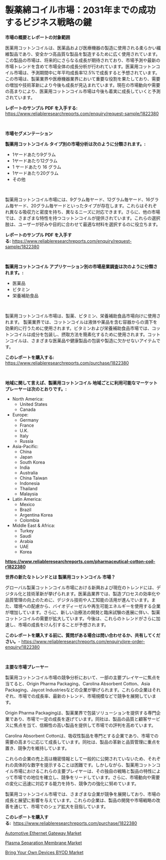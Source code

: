 <p><h1>製薬綿コイル市場：2031年までの成功するビジネス戦略の鍵</h1></p><p><strong>市場の概要とレポートの対象範囲</strong></p>
<p><p>医薬用コットンコイルは、医薬品および医療機器の製造に使用される柔らかい繊維製品であり、安全かつ高品質な製品を製造するために広く使用されています。この製品の市場は、将来的にさらなる成長が期待されており、市場予測や最新の市場トレンドを含めて市場全体の成長分析が行われています。医薬用コットンコイル市場は、予測期間中に年平均成長率12.5%で成長すると予想されています。この市場は、製薬業界や医療機器業界において重要な役割を果たしており、需要の増加や技術革新により今後も成長が見込まれています。現在の市場動向や需要の高まりにより、医薬用コットンコイル市場は今後も着実に成長していくと予測されています。</p></p>
<p><strong>レポートのサンプル PDF を入手する:</strong> <a href="https://www.reliableresearchreports.com/enquiry/request-sample/1822380">https://www.reliableresearchreports.com/enquiry/request-sample/1822380</a></p>
<p>&nbsp;</p>
<p><strong>市場セグメンテーション</strong></p>
<p><strong>製薬用コットンコイル タイプ別の市場分析は次のように分類されます。:</strong></p>
<p><ul><li>1ヤードあたり9グラム</li><li>1ヤードあたり12グラム</li><li>1 ヤードあたり 16 グラム</li><li>1ヤードあたり20グラム</li><li>その他</li></ul></p>
<p>&nbsp;</p>
<p><p>製薬用コットンコイル市場には、9グラム毎ヤード、12グラム毎ヤード、16グラム毎ヤード、20グラム毎ヤードといったタイプが存在します。これらはそれぞれ異なる吸収力と密度を持ち、異なるニーズに対応できます。さらに、他の市場では、さまざまな特性を持つコットンコイルが提供されています。これらの選択肢は、ユーザーが好みや目的に合わせて最適な材料を選択するのに役立ちます。</p></p>
<p><strong>レポートのサンプル PDF を入手する:</strong>&nbsp;<a href="https://www.reliableresearchreports.com/enquiry/request-sample/1822380">https://www.reliableresearchreports.com/enquiry/request-sample/1822380</a></p>
<p>&nbsp;</p>
<p><strong> 製薬用コットンコイル アプリケーション別の市場産業調査は次のように分類されます。:</strong></p>
<p><ul><li>医薬品</li><li>ビタミン</li><li>栄養補助食品</li></ul></p>
<p>&nbsp;</p>
<p><p>製薬用コットンコイル市場は、製薬、ビタミン、栄養補助食品市場向けに使用されます。 製薬業界では、コットンコイルは液体や薬品を含む容器からの滴下を効果的に行うために使用されます。ビタミンおよび栄養補助食品市場では、コットンコイルは成分を包装し、摂取方法を簡素化するために使用されます。コットンコイルは、さまざまな医薬品や健康製品の包装や製造に欠かせないアイテムです。</p></p>
<p><strong>このレポートを購入する:</strong>&nbsp; <a href="https://www.reliableresearchreports.com/purchase/1822380">https://www.reliableresearchreports.com/purchase/1822380</a></p>
<p>&nbsp;</p>
<p><strong>地域に関して言えば、製薬用コットンコイル 地域ごとに利用可能なマーケットプレーヤーは次のとおりです。:</strong></p>
<p><ul>
    <li>
        North America:
        <ul>
            <li>United States</li>
            <li>Canada</li>
        </ul>
    </li>
    <li>
        Europe:
        <ul>
            <li>Germany</li>
            <li>France</li>
            <li>U.K.</li>
            <li>Italy</li>
            <li>Russia</li>
        </ul>
    </li>
    <li>
        Asia-Pacific:
        <ul>
            <li>China</li>
            <li>Japan</li>
            <li>South Korea</li>
            <li>India</li>
            <li>Australia</li>
            <li>China Taiwan</li>
            <li>Indonesia</li>
            <li>Thailand</li>
            <li>Malaysia</li>
        </ul>
    </li>
    <li>
        Latin America:
        <ul>
            <li>Mexico</li>
            <li>Brazil</li>
            <li>Argentina Korea</li>
            <li>Colombia</li>
        </ul>
    </li>
    <li>
        Middle East & Africa:
        <ul>
            <li>Turkey</li>
            <li>Saudi</li>
            <li>Arabia</li>
            <li>UAE</li>
            <li>Korea</li>
        </ul>
    </li>
    </ul></p>
<p><strong><a href="https://www.reliableresearchreports.com/pharmaceutical-cotton-coil-r1822380">https://www.reliableresearchreports.com/pharmaceutical-cotton-coil-r1822380</a></strong>&nbsp;</p>
<p><strong>世界の新たなトレンドとは 製薬用コットンコイル 市場？</strong></p>
<p><p>グローバル製薬コットンコイル市場における新興および現在のトレンドには、デジタル化と技術革新が挙げられます。医薬品業界では、製造プロセスの効率化や品質管理の向上のために、デジタル技術や人工知能の活用が進んでいます。また、環境への配慮から、バイオディーゼルや再生可能エネルギーを使用する企業が増加しています。さらに、新しい治療法の開発と臨床試験の進展に伴い、製薬コットンコイルの需要が拡大しています。今後は、これらのトレンドがさらに加速し、市場の成長をけん引することが予想されます。</p></p>
<p><strong>このレポートを購入する前に、質問がある場合は問い合わせるか、共有してください。</strong>- <a href="https://www.reliableresearchreports.com/enquiry/pre-order-enquiry/1822380">https://www.reliableresearchreports.com/enquiry/pre-order-enquiry/1822380</a></p>
<p>&nbsp;</p>
<p><strong>主要な市場プレーヤー</strong></p>
<p><p>製薬用コットンコイル市場の競争分析において、一部の主要プレイヤーに焦点を当てると、Origin Pharma Packaging、Carolina Absorbent Cotton、Asia Packaging、Jaycot Industriesなどの企業が挙げられます。これらの企業はそれぞれ、市場での成長率、最新のトレンド、市場規模などで競争を展開しています。</p><p>Origin Pharma Packagingは、製薬業界で包装ソリューションを提供する専門企業であり、市場で一定の成長を遂げています。同社は、製品の品質と顧客サービスに焦点を当て、信頼性の高い製品を提供して市場での評判を高めています。</p><p>Carolina Absorbent Cottonは、吸収性製品を専門とする企業であり、市場での需要の高まりに応じて成長しています。同社は、製品の革新と品質管理に重点を置き、競争力を維持しています。</p><p>これらの企業の売上高は機密情報として一般的に公開されていないため、それぞれの具体的な数字を提示することは困難です。しかしながら、製薬用コットンコイル市場におけるこれらの主要プレイヤーは、その独自の戦略と製品の特性によって市場での地位を確立し、競争をリードしています。さらに、市場動向や需要の変化に迅速に対応する能力を持ち、競争力の強化に努めています。</p><p>製薬用コットンコイル市場では、さまざまな企業が競争を展開しており、市場の成長と展望に影響を与えています。これらの企業は、製品の開発や市場戦略の改善を通じて、市場でのシェア拡大を目指しています。</p></p>
<p><strong>このレポートを購入する:</strong>&nbsp;&nbsp;<a href="https://www.reliableresearchreports.com/purchase/1822380">https://www.reliableresearchreports.com/purchase/1822380</a></p>
<p><p><a href="https://www.linkedin.com/pulse/automotive-ethernet-gateway-market-analysis-its-cagr-craye?trackingId=3aTxQo5RyRkuenTFbJSskg%3D%3D">Automotive Ethernet Gateway Market</a></p><p><a href="https://www.linkedin.com/pulse/plasma-separation-membrane-market-size-trends-complete-industry-rknte?trackingId=4ALJw1Ti7hKLuVorkDIQ8g%3D%3D">Plasma Separation Membrane Market</a></p><p><a href="https://www.linkedin.com/pulse/bring-your-own-devices-byod-market-analysis-sze-forecasted-period-k1e3e?trackingId=GqejXDlLa0UwHkNjoEWcHA%3D%3D">Bring Your Own Devices BYOD Market</a></p></p>